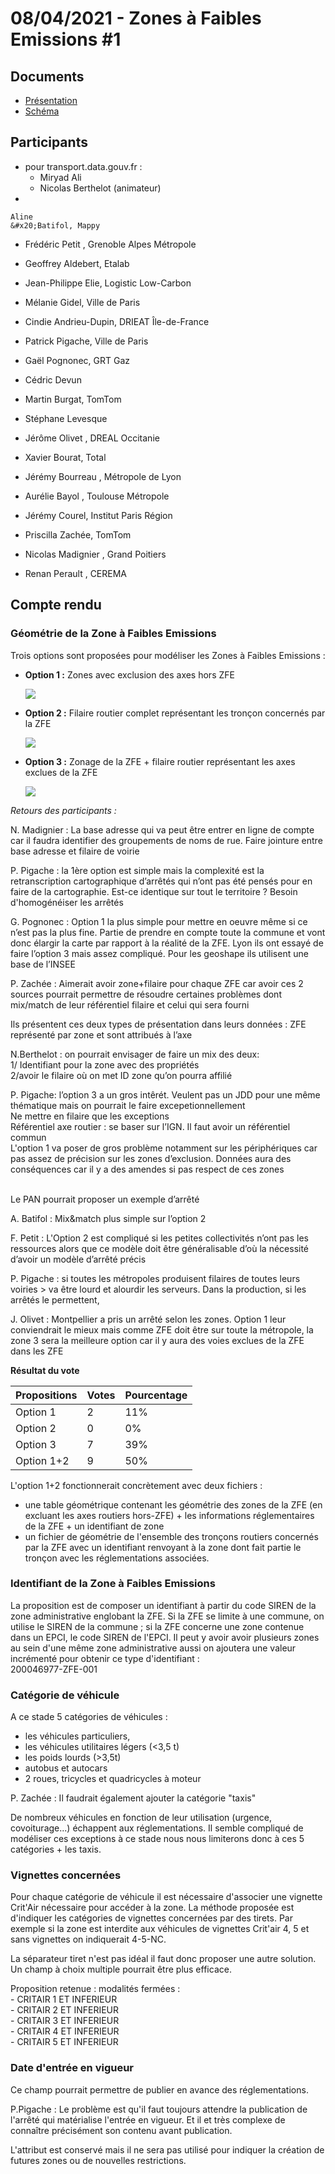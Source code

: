 # 08/04/2021 - Zones à Faibles Emissions #1

## Documents

* [Présentation](https://docs.google.com/presentation/d/1VhroWRWISD9vtkKq18-TTQZu8aZyxNEJsrBLZcH1x0g/edit#slide=id.gcebcbf8b6b\_0\_240)
* [Schéma](https://docs.google.com/spreadsheets/d/1ScvSWENXt20OltPCejFMCgUnjskBLzQcR-nOYamABdM/edit#gid=1796371647)

## Participants

* pour transport.data.gouv.fr :&#x20;
  * Miryad Ali
  * Nicolas Berthelot (animateur)
*

    Aline    &#x20;Batifol, Mappy
* Frédéric&#x20;  Petit  , Grenoble Alpes Métropole
* Geoffrey Aldebert, Etalab
*   Jean-Philippe Elie, Logistic Low-Carbon




* Mélanie  &#x20;Gidel, Ville de Paris
* Cindie&#x20;  Andrieu-Dupin, DRIEAT Île-de-France
* Patrick  &#x20;Pigache, Ville de Paris
* Gaël  &#x20;Pognonec, GRT Gaz&#x20;
* Cédric  &#x20;Devun
* Martin  &#x20;Burgat, TomTom
* Stéphane  &#x20;Levesque
* Jérôme Olivet  , DREAL Occitanie
* Xavier Bourat, Total
* Jérémy  &#x20;Bourreau  , Métropole de Lyon&#x20;
* Aurélie  &#x20;Bayol  , Toulouse Métropole
* Jérémy  &#x20;Courel, Institut Paris Région
* Priscilla  &#x20;Zachée, TomTom
* Nicolas  &#x20;Madignier  , Grand Poitiers
*   Renan    &#x20;Perault    , CEREMA





## Compte rendu

### Géométrie de la Zone à Faibles Emissions

Trois options sont proposées pour modéliser les Zones à Faibles Emissions :&#x20;

*   **Option 1 :** Zones avec exclusion des axes hors ZFE

    ![](https://lh3.googleusercontent.com/KwbXCsnJ-0EI\_RQyFBLtyD\_z4gT3DQQxWqjIr0dP\_JIrlVIgVN0avZW9dCKJQCDehum2AGCZV4BW0Ek0\_H9p\_oQhQJ-W3\_WELTII95GF\_wh7YeX\_wghXchkkOWafiEZnNG9Zm52Lvso)
*   **Option 2 :** Filaire routier complet représentant les tronçon concernés par la ZFE

    ![](https://lh5.googleusercontent.com/8Qd0Of9QwFaruVGqk11P11zP6AQy7RLiB-12Lbb8X7lPWrkZCgENdXR4-b49dEbzN7VBIsTi-AEQFM7h0UYu1pxeTE8DxmN9TKUnPYgmXeYX94LTsz8xZdqBdhm\_lkNe6rQFZZY7BAQ)
*   **Option 3 :** Zonage de la ZFE + filaire routier représentant les axes exclues de la ZFE

    ![](https://lh4.googleusercontent.com/vsTX1WgqBVoed3H51mC-Sl9CVr7phxEzUD8OSlFPG5ZcHEoaF1mayfyCYOqD7HH\_ykMTu5jBOmgEbSwDFHRJSbxFwNfu1y3XkpiR8bMNhz6CzJuZiBwnZrgV7YG9v4QcyTNzhtUC31U)

_Retours des participants :_&#x20;

N. Madignier : La base adresse qui va peut être entrer en ligne de compte car il faudra identifier des groupements de noms de rue. Faire jointure entre base adresse et filaire de voirie&#x20;



P. Pigache : la 1ère option est simple mais la complexité est la retranscription cartographique d’arrêtés qui n’ont pas été pensés pour en faire de la cartographie. Est-ce identique sur tout le territoire ? Besoin d'homogénéiser les arrêtés&#x20;

G. Pognonec : Option 1 la plus simple pour mettre en oeuvre même si ce n’est pas la plus fine. Partie de prendre en compte toute la commune et vont donc élargir la carte par rapport à la réalité de la ZFE. Lyon ils ont essayé de faire l’option 3 mais assez compliqué. Pour les geoshape ils utilisent une base de l’INSEE

P. Zachée : Aimerait avoir zone+filaire pour chaque ZFE car avoir ces 2 sources pourrait permettre de résoudre certaines problèmes dont mix/match de leur référentiel filaire et celui qui sera fourni

Ils présentent ces deux types de présentation dans leurs données : ZFE représenté par zone et sont attribués à l’axe

N.Berthelot : on pourrait envisager de faire un mix des deux:\
1/ Identifiant pour la zone avec des propriétés\
2/avoir le filaire où on met ID zone qu’on pourra affilié &#x20;

P. Pigache: l’option 3 a un gros intêrét. Veulent pas un JDD pour une même thématique mais on pourrait le faire excepetionnellement&#x20;\
Ne mettre en filaire que les exceptions\
Référentiel axe routier : se baser sur l’IGN. Il faut avoir un référentiel commun\
L'option 1 va poser de gros problème notamment sur les périphériques car pas assez de précision sur les zones d’exclusion. Données aura des conséquences car il y a des amendes si pas respect de ces zones&#x20;\
Le PAN pourrait proposer un exemple d’arrêté

A. Batifol : Mix\&match plus simple sur l’option 2

F. Petit : L'Option 2 est compliqué si les petites collectivités n’ont pas les ressources alors que ce modèle doit être généralisable d’où la nécessité d’avoir un modèle d’arrêté précis&#x20;

P. Pigache : si toutes les métropoles produisent filaires de toutes leurs voiries > va être lourd et alourdir les serveurs. Dans la production, si les arrêtés le permettent,&#x20;

J. Olivet : Montpellier a pris un arrêté selon les zones. Option 1 leur conviendrait le mieux mais comme ZFE doit être sur toute la métropole, la zone 3 sera la meilleure option car il y aura des voies exclues de la ZFE dans les ZFE

**Résultat du vote**&#x20;



| Propositions | Votes | Pourcentage |
| ------------ | ----- | ----------- |
| Option 1     | 2     | 11%         |
| Option 2     | 0     | 0%          |
| Option 3     | 7     | 39%         |
| Option 1+2   | 9     | 50%         |

L'option 1+2 fonctionnerait concrètement avec deux fichiers :&#x20;

* une table géométrique contenant les géométrie des zones de la ZFE (en excluant les axes routiers hors-ZFE) + les informations réglementaires de la ZFE + un identifiant de zone
* un fichier de géométrie de l'ensemble des tronçons routiers concernés par la ZFE avec un identifiant renvoyant à la zone dont fait partie le tronçon avec les réglementations associées.

### Identifiant de la Zone à Faibles Emissions

La proposition est de composer un identifiant à partir du code SIREN de la zone administrative englobant la ZFE. Si la ZFE se limite à une commune, on utilise le SIREN de la commune ; si la ZFE concerne une zone contenue dans un EPCI, le code SIREN de l'EPCI. Il peut y avoir avoir plusieurs zones au sein d'une même zone administrative aussi on ajoutera une valeur incrémenté pour obtenir ce type d'identifiant : \
200046977-ZFE-001

### Catégorie de véhicule&#x20;

A ce stade 5 catégories de véhicules :&#x20;

* les véhicules particuliers,&#x20;
* les véhicules utilitaires légers (<3,5 t)&#x20;
* les poids lourds (>3,5t)
* autobus et autocars
* 2 roues, tricycles et quadricycles à moteur

P. Zachée : Il faudrait également ajouter la catégorie "taxis"

De nombreux véhicules en fonction de leur utilisation (urgence, covoiturage...) échappent aux réglementations. Il semble compliqué de modéliser ces exceptions à ce stade nous nous limiterons donc à ces 5 catégories + les taxis.

### **Vignettes concernées**

Pour chaque catégorie de véhicule il est nécessaire d'associer une vignette Crit'Air nécessaire pour accéder à la zone. La méthode proposée est d'indiquer les catégories de vignettes concernées par des tirets. Par exemple si la zone  est interdite aux véhicules de vignettes Crit'air 4, 5 et sans vignettes on indiquerait 4-5-NC.

La séparateur tiret n'est pas idéal il faut donc proposer une autre solution. Un champ à choix multiple pourrait être plus efficace.&#x20;

Proposition retenue : modalités fermées :\
\- CRITAIR 1 ET INFERIEUR\
\- CRITAIR 2 ET INFERIEUR\
\- CRITAIR 3 ET INFERIEUR\
\- CRITAIR 4 ET INFERIEUR\
\- CRITAIR 5 ET INFERIEUR&#x20;

### **Date d'entrée en vigueur**&#x20;

Ce champ pourrait permettre de publier en avance des réglementations.

P.Pigache : Le problème est qu'il faut toujours attendre la publication de l'arrêté qui matérialise l'entrée en vigueur. Et il et très complexe de connaître précisément son contenu avant publication.

L'attribut est conservé mais il ne sera pas utilisé pour indiquer la création de futures zones ou de nouvelles restrictions.







